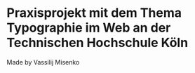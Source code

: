 # Praxisprojekt mit dem Thema Typographie im Web an der Technischen Hochschule Köln

Made by Vassilij Misenko